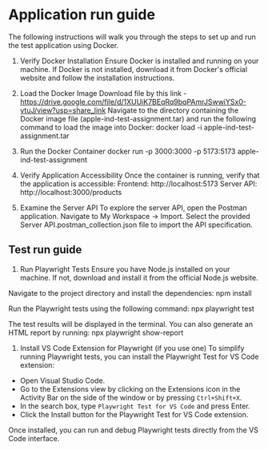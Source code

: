 # Application run guide

The following instructions will walk you through the steps to set up and run the test application using Docker.

1. Verify Docker Installation
Ensure Docker is installed and running on your machine.
If Docker is not installed, download it from Docker's official website and follow the installation instructions.

1. Load the Docker Image
Download file by this link - https://drive.google.com/file/d/1XUUiK7BEqRq9bqPAmrJSwwiYSx0-ytuJ/view?usp=share_link
Navigate to the directory containing the Docker image file (apple-ind-test-assignment.tar)
and run the following command to load the image into Docker:
    docker load -i apple-ind-test-assignment.tar

1. Run the Docker Container
    docker run -p 3000:3000 -p 5173:5173 apple-ind-test-assignment

1. Verify Application Accessibility
Once the container is running, verify that the application is accessible:
    Frontend: http://localhost:5173
    Server API: http://localhost:3000/products

1. Examine the Server API
To explore the server API, open the Postman application. Navigate to My Workspace -> Import.
Select the provided Server API.postman_collection.json file to import the API specification.

## Test run guide

1. Run Playwright Tests
Ensure you have Node.js installed on your machine. If not, download and install it from the official Node.js website.

Navigate to the project directory and install the dependencies:
    npm install

Run the Playwright tests using the following command:
    npx playwright test

The test results will be displayed in the terminal. You can also generate an HTML report by running:
    npx playwright show-report

1. Install VS Code Extension for Playwright (if you use one)
To simplify running Playwright tests, you can install the Playwright Test for VS Code extension:

- Open Visual Studio Code.
- Go to the Extensions view by clicking on the Extensions icon in the Activity Bar on the side of the window or by pressing `Ctrl+Shift+X`.
- In the search box, type `Playwright Test for VS Code` and press Enter.
- Click the Install button for the Playwright Test for VS Code extension.

Once installed, you can run and debug Playwright tests directly from the VS Code interface.
